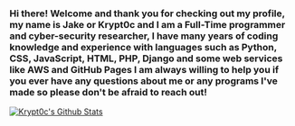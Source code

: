 ### Hi there! Welcome and thank you for checking out my profile, my name is Jake or Krypt0c and I am a Full-Time programmer and cyber-security researcher, I have many years of coding knowledge and experience with languages such as Python, CSS, JavaScript, HTML, PHP, Django and some web services like AWS and GitHub Pages I am always willing to help you if you ever have any questions about me or any programs I've made so please don't be afraid to reach out!
[![Krypt0c's Github Stats](https://github-readme-stats.vercel.app/api?username=krypt0c)](https://github.com/anuraghazra/github-readme-stats)
